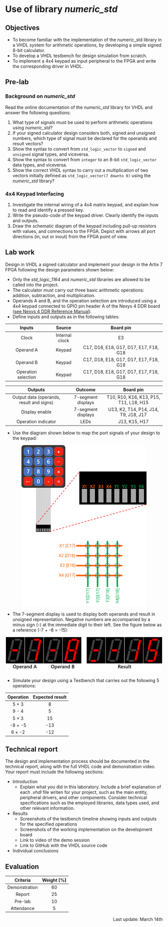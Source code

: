# Use of library _**numeric_std**_

## Objectives

* To become familiar with the implementation of the numeric_std library in a VHDL system for arithmetic operations, by developing a simple signed 8-bit calculator.
* To develop a VHDL testbench for design simulation from scratch.
* To implement a 4x4 keypad as input peripheral to the FPGA and write the corresponding driver in VHDL.

## Pre-lab

### Background on *numeric_std*

Read the online documentation of the *numeric_std* library for VHDL and answer the following questions:
  1. What type of signals must be used to perform arithmetic operations using *numeric_std*?
  2. If your signed calculator design considers both, signed and unsigned numbers, which type of signal must be declared for the operands and result vectors?
  3. Show the syntax to convert from ```std_logic_vector``` to ``signed`` and ``unsigned`` signal types, and viceversa.
  4. Show the syntax to convert from ```integer``` to an 8-bit ```std_logic_vector``` data types, and viceversa.
  5. Show the correct VHDL syntax to carry out a multiplication of two vectors initially defined as ```std_logic_vector(7 downto 0)``` using the *numeric_std* library?
  
### 4x4 Keypad Interfacing

  1. Investigate the internal wiring of a 4x4 matrix keypad, and explain how to read and identify a pressed key.
  2. Write the pseudo-code of the keypad driver. Clearly identify the inputs and outputs.
  3. Draw the schematic diagram of the keypad including pull-up resistors with values, and connections to the FPGA. Depict with arrows all port directions (in, out or inout) from the FPGA point of view. 

## Lab work

Design in VHDL a signed calculator and implement your design in the Artix 7 FPGA following the design parameters shown below:

  * Only the *std_logic_1164* and *numeric_std* libraries are allowed to be called into the project.
  * The calculator must carry out three basic arithmetic operations: addition, subtraction, and multiplication.
  * Operands A and B, and the operation selection are introduced using a 4x4 keypad connected to GPIO pin header A of the Nexys 4 DDR board ([see Nexys 4 DDR Reference Manual](https://reference.digilentinc.com/reference/programmable-logic/nexys-4-ddr/reference-manual)).
  * Define inputs and outputs as in the following tables:

<div align="center">

Inputs    | Source        | Board pin
:---:     | :---:          | :---:
Clock     | Internal clock | E3
Operand A | Keypad         | C17, D18, E18, G17, D17, E17, F18, G18 
Operand B | Keypad         | C17, D18, E18, G17, D17, E17, F18, G18 
Operation selection | Keypad | C17, D18, E18, G17, D17, E17, F18, G18 

Outputs   | Outcome       | Board pin
:---:     | :---:         | :---:
Output data (operands, result and signs) | 7-segment displays | T10, R10, K16, K13, P15, T11, L18, H15
Display enable | 7-segment displays | U13, K2, T14, P14, J14, T9, J18, J17
Operation indicator | LEDs | J13, K15, H17

</div>

  * Use the diagram shown below to map the port signals of your design to the keypad:

  <p align="center">
  <img width=400 src="img/fig02.png">
</p>

  * The 7-segment display is used to display both operands and result in unsigned representation. Negative numbers are accompanied by a minus sign (-) at the immediate digit to their left. See the figure below as a reference (-7 + -8 = -15):

<p align="center">
  <img width=500 src="img/fig01.png">
</p>

  * Simulate your design using a Testbench that carries out the following 5 operations:

<div align="center">

Operation | Expected result 
:---:     | :---:
5 + 3     | 8
9 - 4     | 5
5 × 3     | 15
-8 + -5   | -13
6 × -2    | -12

</div>

## Technical report

The design and implementation process should be documented in the technical report, along with the full VHDL code and demonstration video. Your report must include the following sections:

* Introduction
  * Explain what you did in this laboratory. Include a brief explanation of each *.vhdl* file writen for your project, such as the main entity, peripheral drivers, and other components. Consider technical specifications such as the employed libraries, data types used, and other relevant information.
* Results
  * Screenshots of the testbench timeline showing inputs and outputs for the specified operations
  * Screenshots of the working implementation on the development board
  * Link to video of the demo session
  * Link to GitHub with the VHDL source code
* Individual conclusions

## Evaluation

<div align="center">

Criteria      | Weight [%]
:-----------: | :---:
Demonstration | 60
Report        | 25
Pre-lab       | 10
Attendance    | 5

</div>

<p align="right">Last update: March 14th</p>